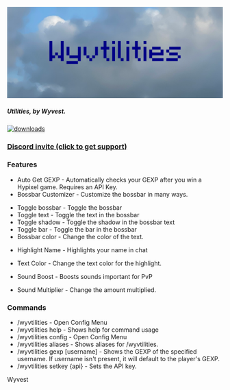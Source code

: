 ![Wyvtilities ultrawide logo](.github/ultrawide.png)

##### Utilities, by Wyvest.
<a href="https://github.com/Wyvest/Wyvtilities/releases" target="_blank">
<img alt="downloads" src="https://img.shields.io/github/downloads/Wyvest/Wyvtilities/total?color=F5C400&style=for-the-badge" />
 
### [Discord invite (click to get support)](https://discord.gg/b6twapxC3T)


### Features
+ Auto Get GEXP - Automatically checks your GEXP after you win a Hypixel game. Requires an API Key.
+ Bossbar Customizer - Customize the bossbar in many ways.
 - Toggle bossbar - Toggle the bossbar
 - Toggle text - Toggle the text in the bossbar
 - Toggle shadow - Toggle the shadow in the bossbar text
 - Toggle bar - Toggle the bar in the bossbar
 - Bossbar color - Change the color of the text.
+ Highlight Name - Highlights your name in chat
 - Text Color - Change the text color for the highlight.
+ Sound Boost - Boosts sounds important for PvP
 - Sound Multiplier - Change the amount multiplied.

### Commands
+ /wyvtilities - Open Config Menu
+ /wyvtilities help - Shows help for command usage
+ /wyvtilities config - Open Config Menu
+ /wyvtilities aliases - Shows aliases for /wyvtilities.
+ /wyvtilities gexp [username] - Shows the GEXP of the specified username. If username isn't present, it will default to the player's GEXP.
+ /wyvtilities setkey {api} - Sets the API key.


Wyvest

